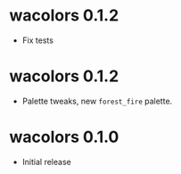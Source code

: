 # wacolors 0.1.2

* Fix tests

# wacolors 0.1.2

* Palette tweaks, new `forest_fire` palette.

# wacolors 0.1.0

* Initial release
